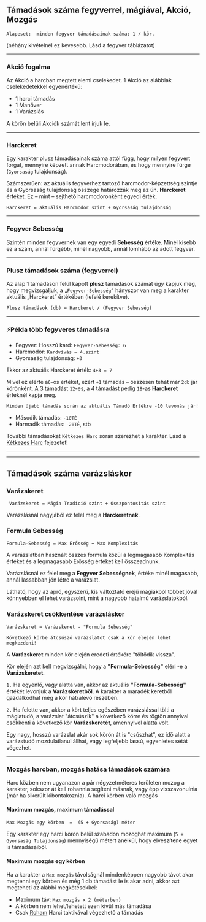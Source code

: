 ## Támadások száma fegyverrel, mágiával, Akció, Mozgás

```
Alapeset:  minden fegyver támadásainak száma: 1 / kör.
```
(néhány kivételnél ez kevesebb. Lásd a fegyver táblázatot)

---
### Akció fogalma

Az Akció a harcban megtett elemi cselekedet. 1 Akció az alábbiak cselekedetekkel egyenértékű:
- 1 harci támadás
- 1 Manőver
- 1 Varázslás

A körön belüli Akciók számát lent írjuk le.

---
### Harckeret

Egy karakter plusz támadásainak száma attól függ, hogy milyen fegyvert forgat, mennyire képzett annak Harcmodorában, és hogy mennyire fürge (`Gyorsaság` tulajdonság).

Számszerűen: az aktuális fegyverhez tartozó harcmodor-képzettség szintje és a Gyorsaság tulajdonság összege határozzák meg az ún. **Harckeret** értéket. Ez – mint – sejthető harcmodoronként egyedi érték.

```
Harckeret = aktuális Harcmodor szint + Gyorsaság tulajdonság
```

---
### Fegyver Sebesség

Szintén minden fegyvernek van egy egyedi **Sebesség** értéke. Minél kisebb ez a szám, annál fürgébb, minél nagyobb, annál lomhább az adott fegyver.

---
### Plusz támadások száma (fegyverrel)

Az alap 1 támadáson felül kapott **plusz** támadások számát úgy kapjuk meg, hogy megvizsgáljuk, a `„Fegyver-Sebesség”` hányszor van meg a karakter aktuális „Harckeret” értékében (lefelé kerekítve).

```
Plusz támadások (db) = Harckeret / (Fegyver Sebesség)
```

---
### ⚡Példa több fegyveres támadásra

- Fegyver: Hosszú kard: `Fegyver-Sebesség: 6`
- Harcmodor: `Kardvívás – 4.szint`
- Gyorsaság tulajdonság: `+3`

Ekkor az aktuális Harckeret érték:  `4+3 = 7`

Mivel ez elérte a`6`-os értéket, ezért `+1` támadás – összesen tehát már `2db` jár körönként. A 3 támadást `12`-es, a 4 támadást pedig `18`-as **Harckeret** értéknél kapja meg.

```
Minden újabb támadás során az aktuális Támadó Értékre -10 levonás jár!
```

- Második támadás: `-10TÉ`
- Harmadik támadás: `-20TÉ`, stb

További támadásokat `Kétkezes Harc` során szerezhet a karakter. Lásd a [Kétkezes Harc](060_13_ketkezes_harc.md) fejezetet!

---
---
## Támadások száma varázsláskor

### Varázskeret

```
 Varázskeret = Mágia Tradíció szint + Összpontosítás szint
```

Varázslásnál nagyjából ez felel meg a **Harckeretnek**.


### Formula Sebesség

```
Formula-Sebesség = Max Erősség + Max Komplexitás
```

A varázslatban használt összes formula közül a legmagasabb Komplexitás értéket és a legmagasabb Erősség értéket kell összeadnunk.

Varázslásnál ez felel meg a **Fegyver Sebességnek**, értéke minél magasabb, annál lassabban jön létre a varázslat.

Látható, hogy az apró, egyszerű, kis változtató erejű mágiákból többet jóval könnyebben el lehet varázsolni, mint a nagyobb hatalmú varázslatokból.

### Varázskeret csökkentése varázsláskor
```
Varázskeret = Varázskeret - "Formula Sebesség"

Következő körbe átcsúszó varázslatot csak a kör elején lehet megkezdeni!
```

A **Varázskeret** minden kör elején eredeti értékére "töltődik vissza".

Kör elején azt kell megvizsgálni, hogy a **"Formula-Sebesség"** eléri -e a **Varázskeretet**.

`1.` Ha egyenlő, vagy alatta van, akkor az aktuális **"Formula-Sebesség"** értékét levonjuk a **Varázskeretből**. A karakter a maradék keretből gazdálkodhat még a kör hátralevő részében.

`2.` Ha felette van, akkor a kört teljes egészében varázslással tölti a mágiatudó, a varázslat "átcsúszik" a következő körre és rögtön annyival csökkenti a következő kör **Varázskeretét**, amennyivel alatta volt.

Egy nagy, hosszú varázslat akár sok körön át is "csúszhat", ez idő alatt a varázstudó mozdulatlanul állhat, vagy legfeljebb lassú, egyenletes sétát végezhet.

---
### Mozgás harcban, mozgás hatása támadások számára

Harc közben nem ugyanazon a pár négyzetméteres területen mozog a karakter, sokszor át kell rohannia segíteni másnak, vagy épp visszavonulnia (már ha sikerült kibontakoznia). A harci körben való mozgás

#### Maximum mozgás, maximum támadással

```
Max Mozgás egy körben  =  (5 + Gyorsaság) méter
```

Egy karakter egy harci körön belül szabadon mozoghat maximum (`5 + Gyorsaság Tulajdonság`) mennyiségű métert anélkül, hogy elveszítene egyet is támadásaiból.
#### Maximum mozgás egy körben

Ha a karakter a `Max mozgás` távolságnál mindenképpen nagyobb távot akar megtenni egy körben és még 1 db támadást le is akar adni, akkor azt megteheti az alábbi megkötésekkel:

- Maximum táv: `Max mozgás x 2 (méterben)`
- A körben nem lehet/lehetett ezen kívül más támadása
- Csak [Roham](060_11_harci_taktikak.md#roham) Harci taktikával végezhető a támadás
